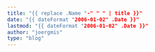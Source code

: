 ```yaml
---
title: "{{ replace .Name "-" " " | title }}"
date: "{{ dateFormat "2006-01-02" .Date }}"
lastmod: "{{ dateFormat "2006-01-02" .Date }}"
author: "joergmis"
type: "blog"
---
```


